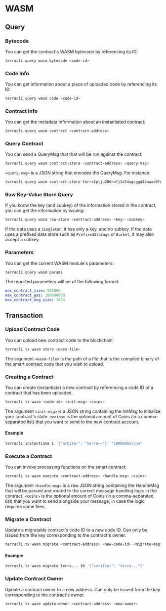 # WASM

## Query

### Bytecode

You can get the contract's WASM bytecode by referencing its ID:

```sh
terracli query wasm bytecode <code-id>
```

### Code Info

You can get information about a piece of uploaded code by referencing its ID:

```sh
terracli query wasm code <code-id>
```

### Contract Info

You can get the metadata information about an instantiated contract:

```sh
terracli query wasm contract <contract-address>
```

### Query Contract

You can send a QueryMsg that that will be run against the contract.

```sh
terracli query wasm contract-store <contract-address> <query-msg>
```

`<query-msg>` is a JSON string that encodes the QueryMsg. For instance:

```sh
terracli query wasm contract-store terra1plju286nnfj3z54wgcggd4enwaa9fgf5kgrgzl '{"config":{}}'
```

### Raw Key-Value Store Query

If you know the key (and subkey) of the information stored in the contract, you can get the information by issuing:

```sh
terracli query wasm raw-store <contract-address> <key> <subkey>
```

If the data uses a `Singleton`, it has only a key, and no subkey. If the data uses a prefixed data store such as `PrefixedStorage` or `Bucket`, it may also accept a subkey.

### Parameters

You can get the current WASM module's parameters:

```sh
terracli query wasm params
```

The reported parameters will be of the following format:

```yaml
max_contract_size: 512000
max_contract_gas: 100000000
max_contract_msg_size: 1024
```

## Transaction

### Upload Contract Code

You can upload new contract code to the blockchain:

```sh
terracli tx wasm store <wasm-file>
```

The argument `<wasm-file>` is the path of a file that is the compiled binary of the smart contract code that you wish to upload.

### Creating a Contract

You can create (instantiate) a new contract by referencing a code ID of a contract that has been uploaded.

```sh
terracli tx wasm <code-id> <init-msg> <coins>
```

The argument `<init-msg>` is a JSON string containing the InitMsg to initialize your contract's state. `<coins>` is the optional amount of Coins (in a comma-separated list) that you want to send to the new contract account.

#### Example

```sh
terracli instantiate 1 '{"arbiter": "terra~~"}' "1000000uluna"
```

### Execute a Contract

You can invoke processing functions on the smart contract:

```sh
terracli tx wasm execute <contract-address> <handle-msg> <coins>
```

The argument `<handle-msg>` is a raw JSON string containing the HandleMsg that will be parsed and routed to the correct message handling logic in the contract. `<coins>` is the optional amount of Coins (in a comma-separated list) that you want to send alongside your message, in case the logic requires some fees.

### Migrate a Contract

Update a migratable contract's code ID to a new code ID. Can only be issued from the key corresponding to the contract's owner.

```sh
terracli tx wasm migrate <contract-address> <new-code-id> <migrate-msg>
```

#### Example

```sh
terracli tx wasm migrate terra... 10 '{"verifier": "terra..."}'
```

### Update Contract Owner

Update a contract owner to a new address. Can only be issued from the key corresponding to the contract's owner.

```sh
terracli tx wasm update-owner <contract-address> <new-owner>
```
